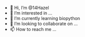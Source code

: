 - 👋 Hi, I’m @14Hazel
- 👀 I’m interested in ...
- 🌱 I’m currently learning biopython
- 💞️ I’m looking to collaborate on ...
- 📫 How to reach me ...

<!---
14Hazel/14Hazel is a ✨ special ✨ repository because its `README.md` (this file) appears on your GitHub profile.
You can click the Preview link to take a look at your changes.
--->
